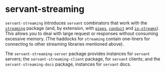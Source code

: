 # servant-streaming

`servant-streaming` introduces `servant` combinators that work with the
[`streaming`](https://hackage.haskell.org/package/streaming) package (and, by
extension, with [`pipes`](https://hackage.haskell.org/package/pipes),
[`conduit`](https://hackage.haskell.org/package/conduit) and
[`io-streams`](https://hackage.haskell.org/package/io-streams)). This allows
you to deal with large request or responses without consuming excessive memory.
(The haddocks for `streaming` contain one-liners for connecting to other
 streaming libraries mentioned above).

The `servant-streaming-server` package provides instances for `servant`
servers; the `servant-streaming-client` package, for `servant` clients; and the
`servant-streaming-docs` package, instances for `servant` docs.
